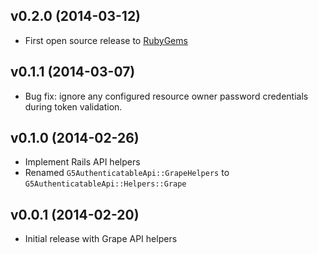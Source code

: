 ## v0.2.0 (2014-03-12)

* First open source release to [RubyGems](https://rubygems.org)

## v0.1.1 (2014-03-07)

* Bug fix: ignore any configured resource owner password credentials during
  token validation.

## v0.1.0 (2014-02-26)

* Implement Rails API helpers
* Renamed `G5AuthenticatableApi::GrapeHelpers` to
  `G5AuthenticatableApi::Helpers::Grape`

## v0.0.1 (2014-02-20)

* Initial release with Grape API helpers
